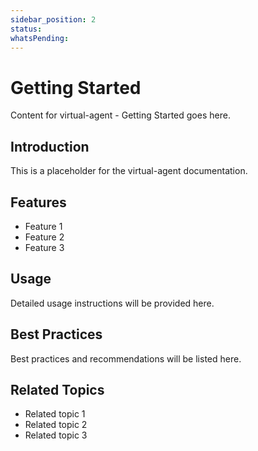 ```yaml
---
sidebar_position: 2
status: 
whatsPending: 
---
```


# Getting Started

Content for virtual-agent - Getting Started goes here.

## Introduction

This is a placeholder for the virtual-agent documentation.

## Features

- Feature 1
- Feature 2
- Feature 3

## Usage

Detailed usage instructions will be provided here.

## Best Practices

Best practices and recommendations will be listed here.

## Related Topics

- Related topic 1
- Related topic 2
- Related topic 3

